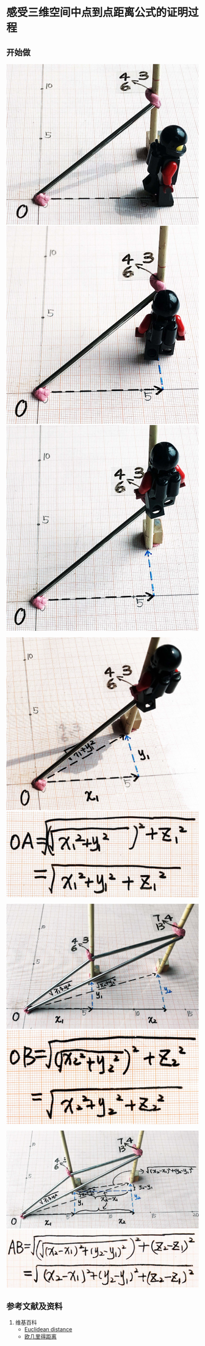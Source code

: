 # 感受三维空间中点到点距离公式的证明过程

## 开始做

![](/images/线性代数/用坐标法验证向量的运算法则/距离公式/感受三维空间中点到点距离公式的证明过程/1a1.jpg)
![](/images/线性代数/用坐标法验证向量的运算法则/距离公式/感受三维空间中点到点距离公式的证明过程/1a2.jpg)
![](/images/线性代数/用坐标法验证向量的运算法则/距离公式/感受三维空间中点到点距离公式的证明过程/1a3.jpg)

![](/images/线性代数/用坐标法验证向量的运算法则/距离公式/感受三维空间中点到点距离公式的证明过程/2a1.jpg)
![](/images/线性代数/用坐标法验证向量的运算法则/距离公式/感受三维空间中点到点距离公式的证明过程/2a2.jpg)

![](/images/线性代数/用坐标法验证向量的运算法则/距离公式/感受三维空间中点到点距离公式的证明过程/3a1.jpg)
![](/images/线性代数/用坐标法验证向量的运算法则/距离公式/感受三维空间中点到点距离公式的证明过程/3a2.jpg)

![](/images/线性代数/用坐标法验证向量的运算法则/距离公式/感受三维空间中点到点距离公式的证明过程/4a1.jpg)
![](/images/线性代数/用坐标法验证向量的运算法则/距离公式/感受三维空间中点到点距离公式的证明过程/4a2.jpg)

## 参考文献及资料

1. 维基百科
	- [Euclidean distance](https://en.wikipedia.org/wiki/Euclidean_distance) 
	- [欧几里得距离](https://zh.wikipedia.org/wiki/欧几里得距离) 
